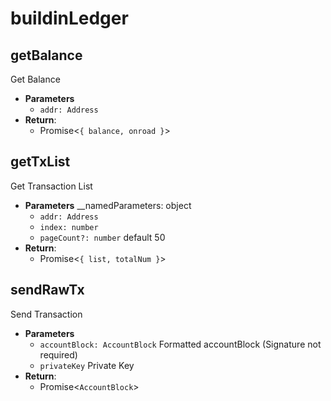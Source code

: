 # buildinLedger

## getBalance
Get Balance

- **Parameters** 
    * `addr: Address`
- **Return**:
    * Promise<`{ balance, onroad }`>

## getTxList
Get Transaction List

- **Parameters** 
    __namedParameters: object
    * `addr: Address`
    * `index: number` 
    * `pageCount?: number` default 50
- **Return**:
    * Promise<`{ list, totalNum }`>

## sendRawTx
Send Transaction

- **Parameters** 
    * `accountBlock: AccountBlock` Formatted accountBlock (Signature not required)
    * `privateKey` Private Key
- **Return**:
    * Promise<`AccountBlock`>
